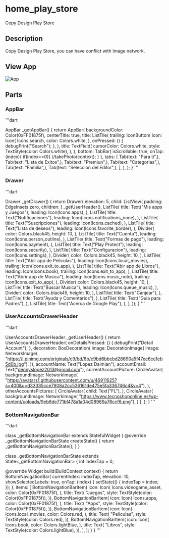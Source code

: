 # home_play_store

Copy Design  Play Store

## Description

Copy Design Play Store, you can have conflict with Image network.

## View App
![App](./src/view.gif)

## Parts

### AppBar

'''dart

AppBar _getAppBar() {
    return AppBar(
      backgroundColor: Color(0xFF01875f),
      centerTitle: true,
      title: ListTile(
        trailing: IconButton(
          icon: Icon(
            Icons.search,
            color: Colors.white,
          ),
          onPressed: () {
            debugPrint("Search");
          },
        ),
        title: TextField(
          cursorColor: Colors.white,
          style: TextStyle(color: Colors.white),
        ),
      ),
      bottom: TabBar(
      isScrollable: true,
      onTap: (index){
        if(index==0){
          //takePhoto(context);
        }
      },
      tabs: <Widget>[
        Tab(text: "Para ti",),
        Tab(text: "Lista de Exitos",),
        Tab(text: "Premiun",),
        Tab(text: "Categorias",),
        Tab(text: "Familia",),
        Tab(text: "Seleccion del Editor",),
      ],
    ),
    );
  }
'''
### Drawer

'''dart

Drawer _getDrawer() {
    return Drawer(
        elevation: 5,
        child: ListView(
          padding: EdgeInsets.zero,
          children: <Widget>[
            _getUserHeader(),
            ListTile(
              title: Text("Mis apps y Juegos"),
              leading: Icon(Icons.apps),
            ),
            ListTile(
              title: Text("Notificaciones"),
              leading: Icon(Icons.notifications_none),
            ),
            ListTile(
              title: Text("Suscripciones"),
              leading: Icon(Icons.cached),
            ),
            ListTile(
              title: Text("Lista de deseos"),
              leading: Icon(Icons.favorite_border),
            ),
            Divider(
              color: Colors.black45,
              height: 10,
            ),
            ListTile(
              title: Text("Cuenta"),
              leading: Icon(Icons.person_outline),
            ),
            ListTile(
              title: Text("Formas de pago"),
              leading: Icon(Icons.payment),
            ),
            ListTile(
              title: Text("Play Protect"),
              leading: Icon(Icons.security),
            ),
            ListTile(
              title: Text("Configuracion"),
              leading: Icon(Icons.settings),
            ),
            Divider(
              color: Colors.black45,
              height: 10,
            ),
            ListTile(
              title: Text("Abir app de Peliculas"),
              leading: Icon(Icons.local_movies),
              trailing: Icon(Icons.exit_to_app),
            ),
            ListTile(
              title: Text("Abir app de Libros"),
              leading: Icon(Icons.book),
              trailing: Icon(Icons.exit_to_app),
            ),
            ListTile(
              title: Text("Abrir app de Musica"),
              leading: Icon(Icons.music_note),
              trailing: Icon(Icons.exit_to_app),
            ),
            Divider(
              color: Colors.black45,
              height: 10,
            ),
            ListTile(
              title: Text("Buscar Musica"),
              leading: Icon(Icons.queue_music),
            ),
            Divider(
              color: Colors.black45,
              height: 10,
            ),
            ListTile(
              title: Text("Canjear"),
            ),
            ListTile(
              title: Text("Ayuda y Comentarios"),
            ),
            ListTile(
              title: Text("Guia para Padres"),
            ),
            ListTile(
              title: Text("Acerca de Google Play"),
            ),
          ],
        ));
  }
'''
### UserAccountsDrawerHeader

'''dart

UserAccountsDrawerHeader _getUserHeader() {
    return UserAccountsDrawerHeader(
      onDetailsPressed: () {
        debugPrint("Detail Account");
      },
      decoration: BoxDecoration(
          image: DecorationImage(
        image: NetworkImage(
            "https://i.pinimg.com/originals/c9/bd/6b/c9bd6bbcbd28690a5f47ee6ce1eb5d0b.jpg"),
      )),
      accountName: Text("Lopez Daimian"),
      accountEmail: Text("dennyslopez2013@gmail.com"),
      currentAccountPicture: CircleAvatar(
        backgroundImage: NetworkImage(
            "https://avatars1.githubusercontent.com/u/46911625?s=400&u=d33335cce7908a2cc536161de475e5fa336746c4&v=4"),
      ),
      otherAccountsPictures: <Widget>[
        CircleAvatar(
          child: Text("FL"),
        ),
        CircleAvatar(
          backgroundImage: NetworkImage(
              "https://www.tecnoshoponline.es/wp-content/uploads/9eb6de771bf478a1a04d08969a76ccf6.png"),
        )
      ],
    );
  }
'''
### BottomNavigationBar

'''dart

class _getBottomNavigationBar extends StatefulWidget {
  @override
  _getBottomNavigationBarState createState() {
    return _getBottomNavigationBarState();
  }
}

class _getBottomNavigationBarState extends State<_getBottomNavigationBar> {
  int indexTap = 0;

  @override
  Widget build(BuildContext context) {
    return BottomNavigationBar(
      currentIndex: indexTap,
      elevation: 10,
      showSelectedLabels: true,
      onTap: (index) {
        setState(() {
          indexTap = index;
        });
      },
      items: <BottomNavigationBarItem>[
        BottomNavigationBarItem(
            icon: Icon(
              Icons.videogame_asset,
              color: Color(0xFF01875f),
            ),
            title: Text(
              "Juegos",
              style: TextStyle(color: Color(0xFF01875f)),
            )),
        BottomNavigationBarItem(
            icon: Icon(
              Icons.apps,
              color: Color(0xFF01875f),
            ),
            title: Text(
              "Apps",
              style: TextStyle(color: Color(0xFF01875f)),
            )),
        BottomNavigationBarItem(
            icon: Icon(
              Icons.local_movies,
              color: Colors.red,
            ),
            title: Text(
              "Peliculas",
              style: TextStyle(color: Colors.red),
            )),
        BottomNavigationBarItem(
            icon: Icon(
              Icons.book,
              color: Colors.lightBlue,
            ),
            title: Text(
              "Libros",
              style: TextStyle(color: Colors.lightBlue),
            )),
      ],
    );
  }
}
'''
